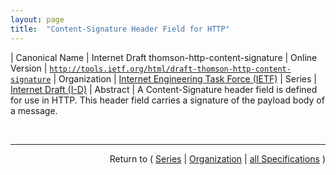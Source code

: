 ```yaml
---
layout: page
title:  "Content-Signature Header Field for HTTP"
---
```


| Canonical Name | Internet Draft thomson-http-content-signature
| Online Version | [`http://tools.ietf.org/html/draft-thomson-http-content-signature`](http://tools.ietf.org/html/draft-thomson-http-content-signature)
| Organization | [Internet Engineering Task Force (IETF)](..)
| Series | [Internet Draft (I-D)](.)
| Abstract | A Content-Signature header field is defined for use in HTTP. This header field carries a signature of the payload body of a message.

<br/>
<hr/>

<p style="text-align: right">Return to ( <a href="./">Series</a> | <a href="../">Organization</a> | <a href="../../">all Specifications</a> )</p>